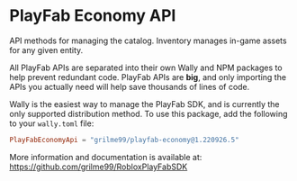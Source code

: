 # PlayFab Economy API

API methods for managing the catalog. Inventory manages in-game assets for any given entity.

All PlayFab APIs are separated into their own Wally and NPM packages to help prevent redundant code.
PlayFab APIs are **big**, and only importing the APIs you actually need will help save thousands of lines of code.

Wally is the easiest way to manage the PlayFab SDK, and is currently the only supported distribution method.
To use this package, add the following to your `wally.toml` file:

```toml
PlayFabEconomyApi = "grilme99/playfab-economy@1.220926.5"
```

More information and documentation is available at:
https://github.com/grilme99/RobloxPlayFabSDK
